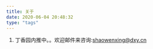 ```yaml
---
title: 关于
date: 2020-06-04 20:48:32
type: "tags"
---
```


1. 丁香园内推中。。欢迎邮件来咨询:shaowenxing@dxy.cn
